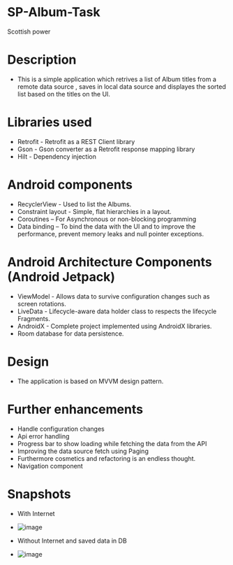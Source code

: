 # SP-Album-Task
Scottish power

# Description
* This is a simple application which retrives a list of Album titles from a remote data source , saves in local data source and displayes the sorted list based on the titles on the UI. 

# Libraries used
*	Retrofit - Retrofit as a REST Client library 
*	Gson - Gson converter as a Retrofit response mapping library
* Hilt - Dependency injection

# Android components
*	RecyclerView - Used to list the Albums.
*	Constraint layout - Simple, flat hierarchies in a layout.
*	Coroutines – For Asynchronous or non-blocking programming
*	Data binding – To bind the data with the UI and to improve the performance, prevent memory leaks and null pointer exceptions.

# Android Architecture Components (Android Jetpack)
*	ViewModel - Allows data to survive configuration changes such as screen rotations.
*	LiveData - Lifecycle-aware data holder class to respects the lifecycle Fragments.
*	AndroidX - Complete project implemented using AndroidX libraries.
*	Room database for data persistence.

# Design
*	The application is based on MVVM design pattern.

# Further enhancements
*	Handle configuration changes
*	Api error handling
*	Progress bar to show loading while fetching the data from the API
*	Improving the data source fetch using Paging 
*	Furthermore cosmetics and refactoring is an endless thought.
*	Navigation component

# Snapshots

* With Internet
* ![image](https://user-images.githubusercontent.com/92021804/142850293-4b26c3ef-2f4d-4a04-be51-10c09ca4edb1.png)

* Without Internet and saved data in DB
* ![image](https://user-images.githubusercontent.com/92021804/142850457-bbb4bb80-4352-4915-becb-1214759d0bd3.png)





